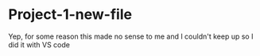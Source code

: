 # Project-1-new-file

Yep, for some reason this made no sense to me and I couldn't keep up so I did it with VS code
